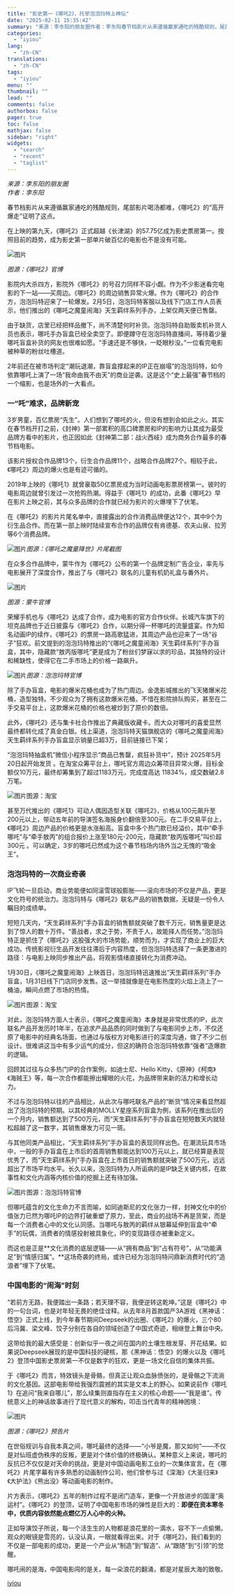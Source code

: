```yaml
---
title: "影史第一《哪吒2》，托举泡泡玛特上神坛"
date: "2025-02-11 15:35:42"
summary: "来源：李东阳的朋友圈作者：李东阳春节档影片从来遵循赢家通吃的残酷规则，尾部影片喝汤都难，《哪吒2》的..."
categories:
  - "iyiou"
lang:
  - "zh-CN"
translations:
  - "zh-CN"
tags:
  - "iyiou"
menu: ""
thumbnail: ""
lead: ""
comments: false
authorbox: false
pager: true
toc: false
mathjax: false
sidebar: "right"
widgets:
  - "search"
  - "recent"
  - "taglist"
---
```


*来源：李东阳的朋友圈*  
*作者：李东阳*

春节档影片从来遵循赢家通吃的残酷规则，尾部影片喝汤都难，《哪吒2》的“高开爆走”证明了这点。

在上映的第九天，《哪吒2》正式超越《长津湖》的57.75亿成为影史票房第一。按照目前的趋势，成为影史第一部单片破百亿的电影也不是没有可能。

![图片](https://diting-hetu.iyiou.com/async/weixin/abfvxKjixXu5SYP0u3QE)

*图源：《哪吒2》官博*

影院内大杀四方，影院外《哪吒2》的号召力同样不容小觑。作为不少影迷看完电影的下一站——买周边。《哪吒2》的周边销售异常火爆。作为《哪吒2》的合作方，泡泡玛特迎来了一轮爆发。2月5日，泡泡玛特客服以及线下门店工作人员表示，他们推出的《哪吒之魔童闹海》天生羁绊系列手办，上架仅两天便已售罄。

由于缺货，店里已经把样品撤下，尚不清楚何时补货。泡泡玛特自助贩卖机补货人员也表示，哪吒手办盲盒已经全卖空了。即便蹲守在泡泡玛特直播间，等待着少量哪吒盲盒补货的网友也很难如愿。“手速还是不够快，一眨眼秒没。”一位看完电影被种草的粉丝吐槽道。

2年前还在被市场判定“潮玩退潮，靠盲盒撑起来的IP正在崩塌”的泡泡玛特，如今依靠哪吒上演了一场“我命由我不由天”的商业逆袭。这是这个“史上最强”春节档的一个缩影，也是场外的一大看点。

### **一“吒”难求，品牌新宠**

3岁男童，百亿票房“先生”。人们想到了哪吒的火，但没有想到会如此之火。其实在春节档开打之前，《封神》第一部累积的高口碑票房和IP的影响力让其成为最受品牌方看中的影片，也正因如此《封神第二部：战火西岐》成为商务合作最多的春节档电影。

该影片授权合作品牌13个，衍生合作品牌11个，战略合作品牌27个。相较于此，《哪吒2》周边的爆火也是有迹可循的。

2019年上映的《哪吒1》就曾豪取50亿票房成为当时动画电影票房榜第一。彼时的电影周边就曾引发过一次抢购热潮。得益于《哪吒1》的成功，此番《哪吒2》早在影片上映之前，其与众多品牌的合作就已经为影片的火爆埋下了伏笔。

在《哪吒2》的影片片尾名单中，直接露出的合作消费品牌便达12个，其中9个为衍生品合作。而在第一部上映时陆续宣布合作的品牌仅有肯德基、农夫山泉、拉芳等6个消费品牌。

![图片](https://diting-hetu.iyiou.com/async/weixin/5RpKTXbXVcdpQSsA9ePc)*图源：《哪吒之魔童降世》片尾截图*

在众多合作品牌中，蒙牛作为《哪吒2》公布的第一个品牌定制广告企业，率先与电影展开了深度合作，推出了与《哪吒2》联名的儿童有机奶礼盒与番外片。

![图片](https://diting-hetu.iyiou.com/async/weixin/Yc32ZrBuBF9trgV14NxE)

*图源：蒙牛官博*

荣耀手机也与《哪吒2》达成了合作，成为电影的官方合作伙伴。长城汽车旗下的坦克品牌也于近日披露与《哪吒2》合作，以期分得一杯哪吒的流量盛宴。作为知名动画IP的续作，《哪吒2》的票房一路高歌猛进，其周边产品也迎来了一场“谷子”狂欢。前文提到的泡泡玛特推出的“《哪吒之魔童闹海》天生羁绊系列”手办盲盒，其中，隐藏款“敖丙版哪吒”更是成为了粉丝们梦寐以求的珍品，其独特的设计和稀缺性，使得它在二手市场上的价格一路飙升。

![图片](https://diting-hetu.iyiou.com/async/weixin/x7fHVxqerrx4JlTT2HKd)*图源：泡泡玛特官博*

除了手办盲盒，电影的爆米花桶也成为了热门周边。金逸影城推出的飞天猪爆米花桶，造型独特。不少观众为了拥有这款爆米花桶，不惜在影院排队购买，甚至在二手交易平台上，这款爆米花桶的价格也被炒到了原价的数倍。

此外，《哪吒2》还与集卡社合作推出了典藏版收藏卡。而大众对哪吒的喜爱显然最终都转化成了真金白银。线上渠道，泡泡玛特天猫旗舰店的《哪吒之魔童闹海》天生羁绊系列手办盲盒显示销量已超3万，目前链接已下架；

“泡泡玛特抽盒机”微信小程序显示“商品已售罄，疯狂补货中”，预计 2025年5月20日起开始发货 。在淘宝众筹平台上，哪吒官方周边众筹项目异常火爆，目标金额仅10万元，最终却筹集到了超过1183万元，完成度高达 11834%，成交数破2.8万笔。

![图片](https://diting-hetu.iyiou.com/async/weixin/K9JjaE1scPy7faxBhi1j)图源：淘宝

甚至万代推出的《哪吒1》可动人偶因造型关联《哪吒2》，价格从100元飙升至200元以上，带动五年前的导演签名海报身价翻倍至300元。在二手交易平台上，《哪吒2》周边产品的价格更是水涨船高。盲盒中多个热门款已经溢价，其中“牵手哪吒”与“牵手敖丙”的组合报价上涨至180元-200元，隐藏款“敖丙版哪吒”叫价超300元 。可以确定，3岁的哪吒已然成为这个春节档场内场外当之无愧的“吸金王”。

### **泡泡玛特的一次商业奇袭**

IP飞轮一旦启动，商业势能便如同滚雪球般膨胀——滚向市场的不仅是产品，更是文化符号的统治力。泡泡玛特与《哪吒2》联名产品的销售数据，无疑是一份令人瞩目的成绩单。

短短几天内，“天生羁绊系列”手办盲盒的销售额就突破了数千万元，销售量更是达到了惊人的数十万件。“善战者，求之于势，不责于人，故能择人而任势。”泡泡玛特正是抓住了《哪吒2》这股强大的市场势能，顺势而为，才实现了商业上的巨大成功。传统影视衍生品开发往往滞后于内容热度，但泡泡玛特选择了一条更激进的路径：与电影上映同步推出产品，将观影情绪直接转化为消费冲动。

1月30日，《哪吒之魔童闹海》上映首日，泡泡玛特迅速推出“天生羁绊系列”手办盲盒，1月31日线下门店同步发售。这一举措就像是在电影热度的火焰上浇上了一桶油，瞬间点燃了市场的热情。

![图片](https://diting-hetu.iyiou.com/async/weixin/EILGXwn4QHDN4ElEHx9S)图源：淘宝

对此，泡泡玛特方面人士表示，《哪吒之魔童闹海》本身就是非常优质的IP，此次联名产品开发历时1年半，在追求产品品质的同时做到了与电影同步上市，不仅还原了电影中的经典名场面，也通过与版权方对电影进行的深度沟通，做了不少二创设计。很难讲这当中有多少运气的成分，但这的确符合泡泡玛特依靠“强者”造爆款的逻辑。

回顾其过往与众多热门IP的合作案例，如迪士尼、Hello Kitty、《原神》《柯南》《海贼王》等，每一次合作都能擦出耀眼的火花，为品牌带来新的活力和增长动力。

不过与泡泡玛特以往的产品相比，从此次与哪吒联名产品的“断货”情况来看显然超出了泡泡玛特的预期。以其经典的MOLLY星座系列盲盒为例，该系列在推出后的一个月内，销售额达到了500万元，而“天生羁绊系列”手办盲盒在短短数天内就轻松超越了这一数字，其销售爆发力可见一斑。

与其他同类产品相比，“天生羁绊系列”手办盲盒的表现同样出色。在潮流玩具市场中，一般的手办盲盒在上市后的首周销售额能达到100万元以上，就已经算是表现优秀了，而“天生羁绊系列”手办盲盒在上市首日的销售额就突破了500万元，远远超出了市场平均水平。长久以来，泡泡玛特为人所诟病的是IP缺乏关键内核，在故事性和文化内涵等内核价值的挖掘上还有待加强。

![图片](https://diting-hetu.iyiou.com/async/weixin/XExHT1yFK7gMZ0v3wW1I)图源：泡泡玛特官博

但哪吒蕴含的文化生命力不言而喻，如同迪斯尼的文化张力一样，封神文化中的价值张力已然为哪吒IP的边界打破重塑了原力，至此，商业的战场不再是货架，而是每一个消费者心中的文化认同感。当哪吒与敖丙的羁绊从银幕延伸到盲盒中“牵手”的玩偶，消费者的情感投射被具象化，IP的变现路径亦被重新定义。

而这也是正是**文化消费的底层逻辑——从“拥有商品”到“占有符号”，从“功能满足”到“情感归属”。**这场奇袭的终局，或许已经为泡泡玛特问鼎新消费时代的“造浪者”埋下了伏笔。

### **中国电影的“闹海”时刻**

“若前方无路，我便踏出一条路；若天理不容，我便逆转这乾坤。”这是《哪吒2》中的一句台词，也是对年轻无畏的绝佳诠释。从去年8月首款国产3A游戏《黑神话：悟空》正式上线，到今年春节期间Deepseek的出圈、《哪吒2》的爆火，三个80后冯冀、梁文峰、饺子分别在各自的领域创造了中国式奇迹，相继登上舞台中央。

这带给我的最大感受是：创新似乎一夜之间在国内的土壤生根发芽、开花结果。如果说Deepseek展现的是中国科技的硬核，那《黑神话：悟空》的爆火以及《哪吒2》登顶中国影史票房第一不仅是数字的狂欢，更是一场文化自信的集体共振。

于《哪吒2》而言，特效镜头是骨骼，但真正让观众血脉偾张的，是骨骼之下流淌的文化基因。这部电影带给我强烈震撼的其实是文本上的野心。如果说前作《哪吒1》在追问“我来自哪儿”，那么续集则直指存在主义的核心命题——“我是谁”。传统意义上的神话故事进行了现代意义的解构，叩击当代青年的精神困境：

![图片](https://diting-hetu.iyiou.com/async/weixin/zlFmIy5fgIvIwepw7Heg)

*图源：《哪吒2》预告片*

在世俗规训与自我本真之间，哪吒最终的选择——“小爷是魔，那又如何”——不仅是对仙班虚伪秩序的反叛，更是对个体价值的终极确认。某种意义上来说，哪吒的反抗已不仅仅是对天命的挑战，更是对中国动画电影工业的一次集体宣言。在《哪吒2》片尾字幕有许多熟悉的动画制作公司，他们曾参与过《深海》《大圣归来》《大护法》《熊出没》等动画电影的制作。

片方表示，《哪吒2》五年的制作过程不是闭门造车，更像一个开放进步的国漫“奥运村”。《哪吒2》的登顶，证明了中国电影市场的弹性是巨大的：**即便在资本寒冬中，优质内容依然能点燃亿万人心中的火种。**

正如导演饺子所说，每一个活生生的人物都是浪花里的一滴水，容不下一点偷懒。观众的眼镜是雪亮的，认没认真，一眼就看得出来。对于《哪吒2》，我们看到的不仅是一部电影的成功，更是一个产业从“制造”到“智造”、从“跟随”到“引领”的觉醒。

哪吒闹的是海，中国电影闯的是关。每一朵浪花的翻涌，都是对星辰大海的致敬。

[iyiou](https://www.iyiou.com/analysis/202502111089945)
